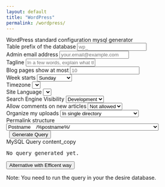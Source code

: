 ```yaml
---
layout: default
title: "WordPress"
permalink: /wordpress/
---
```


<div class="pt-3">
	<div class="alert alert-success mt-2 text-center" role="alert">WordPress standard configuration mysql generator</div>
	<form id="wp-config-mysql" class="wp-config-mysql" method="post">
		<div class="row">
			<div class="col-sm-6 col-md-4 col-lg-3">
				<div class="mb-3">
					<label class="form-label" for="prefix">Table prefix of the database</label>
					<input id="prefix" type="text" class="form-control" name="wp_prefix" placeholder="wp_">
				</div>
			</div>
			<div class="col-sm-6 col-md-4 col-lg-3">
				<div class="mb-3">
					<label class="form-label" for="email">Admin email address</label>
					<input id="email" type="email" class="form-control" name="admin_email" placeholder="your.email@example.com">
				</div>
			</div>
			<div class="col-sm-6 col-md-4 col-lg-3">
				<div class="mb-3">
					<label class="form-label" for="tag">Tagline</label>
					<input id="tag" type="text" class="form-control" name="blogdescription" placeholder="In a few words, explain what this site is about.">
				</div>
			</div>
			<div class="col-sm-6 col-md-4 col-lg-3">
				<div class="mb-3">
					<label class="form-label" for="count">Blog pages show at most</label>
					<input id="count" type="number" class="form-control" name="posts_per_page" placeholder="10">
				</div>
			</div>
			<div class="col-sm-6 col-md-4 col-lg-3">
				<div class="mb-3">
					<label class="form-label" for="week">Week starts</label>
					<select id="week" class="form-select" name="start_of_week">
						<option value="0" selected="selected">Sunday</option>
						<option value="1">Monday</option>
						<option value="2">Tuesday</option>
						<option value="3">Wednesday</option>
						<option value="4">Thursday</option>
						<option value="5">Friday</option>
						<option value="6">Saturday</option>
					</select>
				</div>
			</div>
			<div class="col-sm-6 col-md-4 col-lg-3">
				<div class="mb-3">
					<label class="form-label" for="zone">Timezone</label>
					<select id="zone" class="form-select" name="timezone_string">{%- include wp-timezones.html -%}</select>
				</div>
			</div>
			<div class="col-sm-6 col-md-4 col-lg-3">
				<div class="mb-3">
					<label class="form-label" for="locale">Site Language</label>
					<select id="locale" class="form-select" name="WPLANG">{%- include wp-languages.html -%}</select>
				</div>
			</div>
			<div class="col-sm-6 col-md-4 col-lg-3">
				<div class="mb-3">
					<label class="form-label" for="seo">Search Engine Visibility</label>
					<select id="seo" class="form-select" name="blog_public"><option value="0" selected>Development</option><option value="1">Production</option></select>
				</div>
			</div>
			<div class="col-sm-6 col-md-4 col-lg-3">
				<div class="mb-3">
					<label class="form-label" for="comment" title="Allow people to post comments on new articles">Allow comments on new articles</label>
					<select id="comment" class="form-select" name="default_comment_status"><option value="open">Allow</option><option value="closed" selected>Not allowed</option></select>
				</div>
			</div>
			<div class="col-sm-6 col-md-4 col-lg-3">
				<div class="mb-3">
					<label class="form-label" for="media" title="Organize my uploads into month- and year-based folders">Organize my uploads</label>
					<select id="media" class="form-select" name="uploads_use_yearmonth_folders"><option value="0" selected>In single directory</option><option value="1">Seperated month year directory</option></select>
				</div>
			</div>
			<div class="col-sm-6 col-md-4 col-lg-3">
				<div class="mb-3">
					<label class="form-label" for="link">Permalink structure</label>
					<select id="link" class="form-select" name="permalink_structure">
						<option value="">Plain &nbsp;&nbsp; ?p=123</option>
						<option value="/%year%/%monthnum%/%day%/%postname%/" selected>Day and name &nbsp;&nbsp; /%year%/%monthnum%/%day%/%postname%/</option>
						<option value="/%year%/%monthnum%/%postname%/">Month and name &nbsp;&nbsp; /%year%/%monthnum%/%postname%/</option>
						<option value="/archives/%post_id%">Numeric &nbsp;&nbsp; /archives/%post_id%</option>
						<option value="/%postname%/" selected>Postname &nbsp;&nbsp; /%postname%/</option>
					</select>
				</div>
			</div>
			<div class="col-sm-6 col-md-4 col-lg-3">
				<div class="mb-3 text-sm-end">
					<label class="form-label d-block">&nbsp;</label>
					<button type="button" class="btn btn-primary" name="generate-mysql">Generate Query</button>
				</div>
			</div>
		</div>
		<div class="card">
			<div class="card-header d-flex justify-content-between align-items-center"><span>MySQL Query</span> <span class="material-symbols-outlined" data-copy="query" title="Click to Clipboard">content_copy</span></div>
			<div class="card-body"><pre class="result pre mb-0">No query generated yet.</pre></div>
			<div class="card-footer"><button type="button" class="btn btn-warning" style="--bs-btn-padding-y: .25rem; --bs-btn-padding-x: .5rem; --bs-btn-font-size: .75rem;" name="generate-mysql-alt">Alternative with Efficent way</button></div>
		</div>
	</form>
	<div class="alert alert-info mt-3 text-center" role="alert">Note: You need to run the query in your the desire database.</div>
</div>
<script>
function serializeFormArray(formElement) {
	var formData = new FormData(formElement);
	var serializedArray = [];
	formData.forEach(function(value, key) {
		serializedArray.push({ name: key, value: value });
	});
	return serializedArray;
}
document.addEventListener('DOMContentLoaded', function () {
	document.querySelector('[name="generate-mysql"]').addEventListener('click', function(e) {
		e.preventDefault();
		e.stopPropagation();
		var formElement = document.querySelector('#wp-config-mysql');
		var data = serializeFormArray(formElement), options = fields = mysql = prefix ='';
		for(var i=0;i<data.length;i++){
			var nam = data[i].name, val = data[i].value, def = document.querySelector('[name="'+nam+'"]').getAttribute('placeholder'), id = data.length-1;
			if(nam=='blogdescription' && val==''){ def = ''}
			if(nam=='wp_prefix'){
				prefix = val?val:(def?def:'wp_');
			}
			if(nam=='WPLANG' && val!=''){
				mysql = mysql + 'INSERT INTO '+prefix+'options (option_name,option_value,autoload) VALUES (\'WPLANG\',\''+val+'\',\'yes\') ON DUPLICATE KEY UPDATE option_name=VALUES(option_name), option_value=VALUES(option_value), autoload=VALUES(autoload);\n'
			}
			if(nam!='wp_prefix' && nam!='WPLANG'){
				options = options + 'when option_name = \''+nam+'\' then \''+(val?val:(def?def:''))+'\'\n\t'+(i==id?'':'\t');
				fields = fields + '\''+nam+'\''+(i==id?'':',');
			}
		}
		mysql = mysql + 'UPDATE '+prefix+'options\n\tSET option_value = (case '+options+ 'end)\nWHERE option_name in ('+fields+');';
		document.querySelector('.result.pre').textContent = mysql;
	});
	document.querySelector('[name="generate-mysql-alt"]').addEventListener('click', function(e) {
		e.preventDefault();
		var formElement = document.querySelector('#wp-config-mysql');
		var data = serializeFormArray(formElement), mysql = prefix ='';
		for(var i=0;i<data.length;i++){
			var nam = data[i].name, val = data[i].value, def = document.querySelector('[name="'+nam+'"]').getAttribute('placeholder'), id = data.length-1;
			if(nam=='blogdescription' && val==''){ def = ''}
			if(nam=='wp_prefix'){
				prefix = val?val:(def?def:'wp_');
			}
			if((nam!='wp_prefix' && nam!='WPLANG') || (nam=='WPLANG' && val!='')){
				mysql = mysql + '\t(\''+nam+'\',\''+(val?val:(def?def:''))+'\',\'yes\')'+(i==id?'':', \n')
			}
		}
		mysql = 'INSERT INTO '+prefix+'options (option_name,option_value,autoload) VALUES \n'+mysql+' \nON DUPLICATE KEY UPDATE option_name=VALUES(option_name), option_value=VALUES(option_value), autoload=VALUES(autoload);';
		document.querySelector('.result.pre').textContent = mysql;
	});
	document.querySelector('[data-copy="query"]').addEventListener('click', function() {
		let mysql = document.querySelector('.result.pre').textContent;
		if(mysql == 'No query generated yet.') {
			mk.toastr({head:{text:'Warning'},body:'Please generate query!'},'warning');
			return false;
		}
		mk.copyToClipboard(mysql);
	});
});
</script>